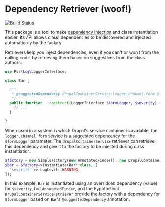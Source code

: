 # Dependency Retriever (woof!)

[![Build Status](https://travis-ci.org/bartfeenstra/dependency-retriever.svg?branch=master)](https://travis-ci.org/bartfeenstra/dependency-retriever)

This package is a tool to make
[dependency injection](https://en.wikipedia.org/wiki/Dependency_injection) and 
class instantiation easier. Its API allows class' dependencies to be discovered 
and injected automatically by the factory.

Retrievers help you inject dependencies, even if you can't or won't from the 
calling code, by retrieving them based on suggestions from the class authors:

```php
use Psr\Log\LoggerInterface;

class Bar {

  /**
   * @suggestedDependency drupalContainerService:logger.channel.form $formLogger
   */
  public function __construct(LoggerInterface $formLogger, $severity) {
    // ...
  }

}
```

When used in a system in which Drupal's service container is available, the 
`logger.channel.form` service is a suggested dependency for the `$formLogger` 
parameter. The `drupalContainerService` retriever can retrieve this dependency 
and give it to the factory to be injected during class instantiation.

```php
$factory = new SimpleFactory(new AnnotatedFinder(), new DrupalContainerServiceRetriever());
$bar = $factory->instantiate(Bar::class, [
  'severity' => LogLevel::WARNING,
]);
```
In this example, `Bar` is instantiated using an overridden dependency (value) for `$severity`, but `AnnotatedFinder`, 
and the hypothetical `DrupalContainerServiceRetriever` provide the factory with a dependency for `$formLogger` based on 
`Bar`'s `@suggestedDependency` annotation.
